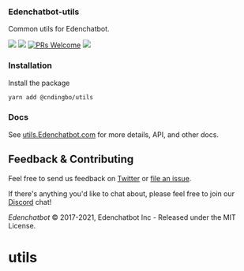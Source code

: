 ### Edenchatbot-utils

Common utils for Edenchatbot.

![](https://img.shields.io/npm/v/@cndingbo/utils?style=flat)
![](https://img.shields.io/npm/dt/@cndingbo/utils.svg)
[![PRs Welcome](https://img.shields.io/badge/PRs-welcome-brightgreen.svg)](http://makeapullrequest.com)
![](https://img.shields.io/npm/l/@cndingbo/utils)

### Installation

Install the package

```sh
yarn add @cndingbo/utils
```

### Docs

See [utils.Edenchatbot.com](https://utils.Edenchatbot.com) for more details, API, and other docs.

## Feedback & Contributing

Feel free to send us feedback on [Twitter](https://twitter.com/edenchatbotapp) or [file an issue](https://github.com/cndingbo/utils/issues).

If there's anything you'd like to chat about, please feel free to join our [Discord](https://discord.gg/cJXdrwS) chat!

_Edenchatbot_ &copy; 2017-2021, Edenchatbot Inc - Released under the MIT License.
# utils
